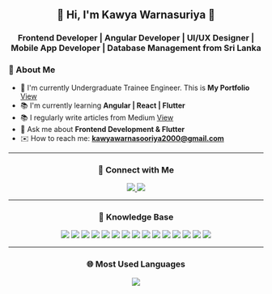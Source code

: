 ## <p align="center">🌟 Hi, I'm Kawya Warnasuriya 🌟</p>
### <p align="center">Frontend Developer | Angular Developer | UI/UX Designer | Mobile App Developer | Database Management from Sri Lanka </p>

### 🌟 About Me
- 💪 I'm currently Undergraduate Trainee Engineer. This is **My Portfolio** [View](https://kawyawarnasuriya.github.io/portfolio/)
- 📚 I'm currently learning **Angular | React | Flutter**
- 📚 I regularly write articles from Medium [View](https://medium.com/@kawi5570)
- 📱 Ask me about **Frontend Development & Flutter**
- ✉️ How to reach me: **kawyawarnasooriya2000@gmail.com**

---

### <p align="center"> 👥 Connect with Me </p>
<p align="center">
  <a href="https://www.linkedin.com/in/kawyawarnasuriya">
    <img src="https://img.shields.io/badge/-LinkedIn-blue?style=flat-square&logo=linkedin"/>
  </a>
  <a href="https://github.com/kawyawarnasuriya">
    <img src="https://img.shields.io/badge/-GitHub-black?style=flat-square&logo=github"/>
  </a>
</p>

---

### <p align="center">🌟 Knowledge Base </p>
<p align="center">
  <img src="https://img.shields.io/badge/-Java-007396?style=flat-square&logo=java"/>
  <img src="https://img.shields.io/badge/-Python-3776AB?style=flat-square&logo=python"/>
  <img src="https://img.shields.io/badge/-HTML5-E34F26?style=flat-square&logo=html5&logoColor=white"/>
  <img src="https://img.shields.io/badge/-CSS3-1572B6?style=flat-square&logo=css3"/>
  <img src="https://img.shields.io/badge/-JavaScript-F7DF1E?style=flat-square&logo=javascript&logoColor=black"/>
  <img src="https://img.shields.io/badge/-Angular-DD0031?style=flat-square&logo=angular"/>
  <img src="https://img.shields.io/badge/-TypeScript-3178C6?style=flat-square&logo=typescript"/>
  <img src="https://img.shields.io/badge/-Flutter-02569B?style=flat-square&logo=flutter"/>
  <img src="https://img.shields.io/badge/-Dart-0175C2?style=flat-square&logo=dart"/>
  <img src="https://img.shields.io/badge/-Firebase-FFCA28?style=flat-square&logo=firebase"/>
  <img src="https://img.shields.io/badge/-MySQL-4479A1?style=flat-square&logo=mysql"/>
  <img src="https://img.shields.io/badge/-Figma-F24E1E?style=flat-square&logo=figma"/>
  <img src="https://img.shields.io/badge/-Canva-00C4CC?style=flat-square&logo=canva"/>
  <img src="https://img.shields.io/badge/-NetBeans-1B6AC6?style=flat-square&logo=apache-netbeans-ide"/>
  <img src="https://img.shields.io/badge/-Spring%20Boot-6DB33F?style=flat-square&logo=spring-boot"/>
</p>

---

### <p align="center">🌐 Most Used Languages </p>
<p align="center">
  <img src="https://github-readme-stats.vercel.app/api/top-langs/?username=kawyawarnasuriya&layout=compact&theme=dark"/>
</p>
